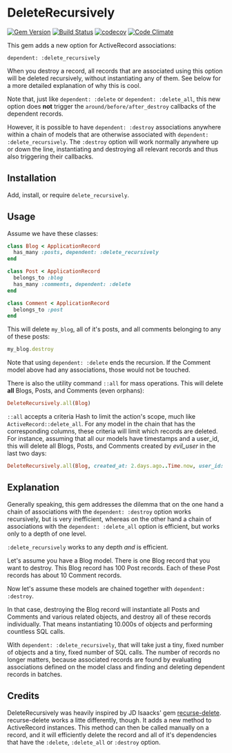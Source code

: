 
# DeleteRecursively

[![Gem Version](https://badge.fury.io/rb/delete_recursively.svg)](http://badge.fury.io/rb/delete_recursively)
[![Build Status](https://travis-ci.org/jaynetics/delete_recursively.svg?branch=master)](https://travis-ci.org/jaynetics/delete_recursively)
[![codecov](https://codecov.io/gh/jaynetics/delete_recursively/branch/master/graph/badge.svg)](https://codecov.io/gh/jaynetics/delete_recursively)
[![Code Climate](https://codeclimate.com/github/jaynetics/delete_recursively/badges/gpa.svg)](https://codeclimate.com/github/jaynetics/delete_recursively)

This gem adds a new option for ActiveRecord associations:

`dependent: :delete_recursively`

When you destroy a record, all records that are associated using this option will be deleted recursively, without instantiating any of them. See below for a more detailed explanation of why this is cool.

Note that, just like `dependent: :delete` or `dependent: :delete_all`, this new option does **not** trigger the `around/before/after_destroy` callbacks of the dependent records.

However, it is possible to have `dependent: :destroy` associations anywhere within a chain of models that are otherwise associated with `dependent: :delete_recursively`. The `:destroy` option will work normally anywhere up or down the line, instantiating and destroying all relevant records and thus also triggering their callbacks.

## Installation

Add, install, or require `delete_recursively`.

## Usage

Assume we have these classes:

```ruby
class Blog < ApplicationRecord
  has_many :posts, dependent: :delete_recursively
end

class Post < ApplicationRecord
  belongs_to :blog
  has_many :comments, dependent: :delete
end

class Comment < ApplicationRecord
  belongs_to :post
end
```

This will delete `my_blog`, all of it's posts, and all comments belonging to any of these posts:
```ruby
my_blog.destroy
```

Note that using `dependent: :delete` ends the recursion. If the Comment model above had any associations, those would not be touched.

There is also the utility command `::all` for mass operations. This will delete **all** Blogs, Posts, and Comments (even orphans):
```ruby
DeleteRecursively.all(Blog)
```

`::all` accepts a criteria Hash to limit the action's scope, much like `ActiveRecord::delete_all`. For any model in the chain that has the corresponding columns, these criteria will limit which records are deleted. For instance, assuming that all our models have timestamps and a user_id, this will delete all Blogs, Posts, and Comments created by *evil_user* in the last two days:

```ruby
DeleteRecursively.all(Blog, created_at: 2.days.ago..Time.now, user_id: evil_user.id)
```

## Explanation

Generally speaking, this gem addresses the dilemma that on the one hand a chain of associations with the `dependent: :destroy` option works recursively, but is very inefficient, whereas on the other hand a chain of associations with the `dependent: :delete_all` option is efficient, but works only to a depth of one level.

`:delete_recursively` works to any depth *and* is efficient.

Let's assume you have a Blog model. There is one Blog record that you want to destroy. This Blog record has 100 Post records. Each of these Post records has about 10 Comment records.

Now let's assume these models are chained together with `dependent: :destroy`.

In that case, destroying the Blog record will instantiate all Posts and Comments and various related objects, and destroy all of these records individually. That means instantiating 10.000s of objects and performing countless SQL calls.

With `dependent: :delete_recursively`, that will take just a tiny, fixed number of objects and a tiny, fixed number of SQL calls. The number of records no longer matters, because associated records are found by evaluating associations defined on the model class and finding and deleting dependent records in batches.

## Credits

DeleteRecursively was heavily inspired by JD Isaacks' gem [recurse-delete](https://github.com/jisaacks/recurse-delete). recurse-delete works a litte differently, though. It adds a new method to ActiveRecord instances. This method can then be called manually on a record, and it will efficiently delete the record and all of it's dependencies that have the `:delete`, `:delete_all` or `:destroy` option.
